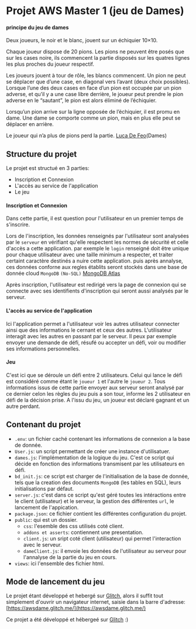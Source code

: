 Projet AWS Master 1 (jeu de Dames)
==================================




#### principe du jeu de dames


  Deux joueurs, le noir et le blanc, jouent sur un échiquier 10×10.

  Chaque joueur dispose de 20 pions. Les pions ne peuvent être posés que sur les cases noire, ils commencent la partie disposés sur les quatres lignes les plus proches du joueur respectif.

  Les joueurs jouent à tour de rôle, les blancs commencent. Un pion ne peut se déplacer que d’une case, en diagonal vers l’avant (deux choix possibles). Lorsque l’une des deux cases en face d’un pion est occupée par un pion adverse, et qu’il y a une case libre derrière, le joueur peut prendre le pion adverse en le “sautant”, le pion est alors éliminé de l’échiquier.

  Lorsqu’un pion arrive sur la ligne opposée de l’échiquier, il est promu en dame. Une dame se comporte comme un pion, mais en plus elle peut se déplacer en arrière.

  Le joueur qui n’a plus de pions perd la partie.
  [Luca De Feo](http://defeo.lu/aws/project)(Dames)



Structure du projet
-------------------

Le projet est structué en 3 parties:
  
  - Inscription et Connexion
  - L'accès au service de l'application
  - Le jeu
  

  #### Inscription et Connexion
    
  Dans cette partie, il est question pour l'utilisateur en un premier temps de s'inscrire.
  
  Lors de l'inscription, les données renseignés par l'utilisateur sont analysées par le `serveur` en vérifiant qu'elle respectent les normes de sécurité et celle d'accès a cette application.
  par exemple le `login` renseigné doit être unique pour chaque utilisateur avec une taille minimum a respecter, et traiter certaint caractère destinés a nuire cette application.
  puis après annalyse, ces données conforne aux regles établits seront stockés dans une base de donnée cloud `MongoDB` `(No-SQL)` [MongoDB Atlas](https://www.mongodb.com/cloud)
  
  Après inscription, l'utilisateur est redirigé vers la page de connexion qui se connecte avec ses identifients d'inscription qui seront aussi analysés par le serveur. 
  
  #### L'accès au service de l'application
  
  Ici l'application permet a l'utilisateur voir les autres utilisateur connecter ainsi que des informations le cernant et ceux des autres.
  L'utilisateur interagit avec les autres en passant par le serveur. Il peux par exemple envoyer une demande de défi, résufé ou accepter un défi, voir ou modifier ses informations personnelles.
  
  #### Jeu
  
  C'est ici que se déroule un défi entre 2 utilisateurs. Celui qui lance le défi est considéré comme étant le `joueur 1` et l'autre le `joueur 2`.
  Tous informations issus de cette partie envoyer aux serveur seront analysé par ce dernier celon les règles du jeu puis a son tour, informe les 2 utilisateur en défi de la décision prise.
  A l'issu du jeu, un joueur est déclaré gagnant et un autre perdant.


 Contenant du projet
 -------------------
 
   - `.env`: un fichier caché contenant les informations de connexion a la base de donnée.
   - `User.js`: un script permettant de créer une instance d'utilisatuer.
   - `dames.js`: l'implémentation de la logique du jeu. C'est ce script qui décide en fonction des informations transmisent par les utilisateurs en défi.
   - `bd_init.js`: ce script est charger de l'initialisation de la base de donnée, tels que la creation des documents `MongoDB` (les tables en SQL), leurs initialisations par défaut. 
   - `server.js`: c'est dans ce script qu'est géré toutes les intéractions entre le client (utilisateur) et le serveur, la gestion des différentes `url`, le lancement de l'appication.
   - `package.json`: ce fichier contient les différentes configuration du projet.
   - `public`: qui est un dossier.
     - `css`: l'esemble des css utilisés coté client.
     - `addons et asserts`: contiennent une presentation.
     - `client.js`: un sript coté client (utilisateur) qui permet l'interaction avec le serveur.
     - `dameClient.js`: il envoie les données de l'utilisateur au serveur pour l'annalyse de la partie du jeu en cours.
   - `views`: ici l'ensemble des fichier html.
 
 
 
Mode de lancement du jeu
------------------------

Le projet étant développé et hebergé sur [Glitch](https://glitch.com/), alors il suffit tout simplement d'ouvrir un navigateur internet, saisie dans la barre d'adresse: [https://awsdame.glitch.me/](https://awsdame.glitch.me/)















Ce projet a été développé et hébergeé sur [Glitch](https://glitch.com/)  :)



